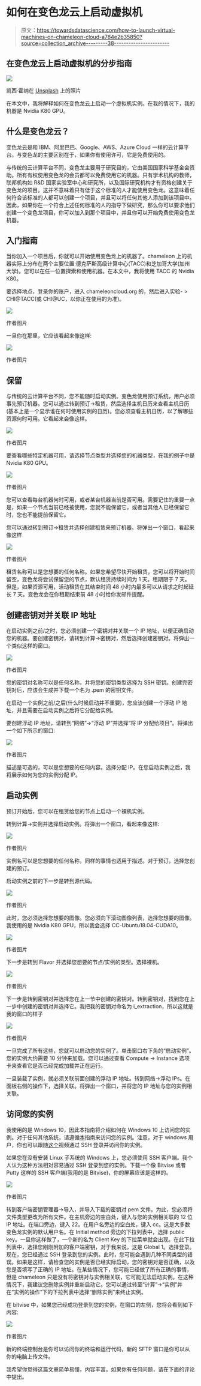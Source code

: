 # 如何在变色龙云上启动虚拟机

> 原文：<https://towardsdatascience.com/how-to-launch-virtual-machines-on-chameleon-cloud-a784e2b35850?source=collection_archive---------38----------------------->

## 在变色龙云上启动虚拟机的分步指南

![](img/9e9612a63f9646d0f83995e9079d18fd.png)

凯西·霍纳在 [Unsplash](https://unsplash.com?utm_source=medium&utm_medium=referral) 上的照片

在本文中，我将解释如何在变色龙云上启动一个虚拟机实例。在我的情况下，我的机器是 Nvidia K80 GPU。

## 什么是变色龙云？

变色龙云是和 IBM、阿里巴巴、Google、AWS、Azure Cloud 一样的云计算平台。与变色龙的主要区别在于，如果你有使用许可，它是免费使用的。

与传统的云计算平台不同，变色龙主要用于研究目的，它由美国国家科学基金会资助。所有有权使用变色龙的会员都可以免费使用它的机器。只有学术机构的教师，联邦机构如 R&D 国家实验室中心和研究所，以及国际研究机构才有资格创建关于变色龙的项目。这并不意味着只有低于这个标准的人才能使用变色龙。这意味着任何符合该标准的人都可以创建一个项目，并且可以将任何其他人添加到该项目中。因此，如果你在一个符合上述任何标准的人的指导下做研究，那么你可以要求他们创建一个变色龙项目，你可以加入到那个项目中，并且你可以开始免费使用变色龙机器。

## 入门指南

当你加入一个项目后，你就可以开始使用变色龙上的机器了。chameleon 上的机器实际上分布在两个主要位置:德克萨斯高级计算中心(TACC)和芝加哥大学(加州大学)。您可以在任一位置探索和使用机器。在本文中，我将使用 TACC 的 Nvidia K80。

要选择地点，登录你的账户，进入 chameleoncloud.org 的，然后进入实验- > CHI@TACC(或 CHI@UC，以你正在使用的为准)。

![](img/a6f1542e8ef781339461c0d52c6bdfda.png)

作者图片

一旦你在那里，它应该看起来像这样:

![](img/cc3cdfd44c23b8fd2f434e906bfb618a.png)

作者图片

## 保留

与传统的云计算平台不同，您不能随时启动实例。变色龙使用预订系统，用户必须事先预订机器。您可以通过转到预订->租赁，然后选择主机日历来查看主机日历(基本上是一个显示谁在何时使用实例的日历)。您必须查看主机日历，以了解哪些资源何时可用。它看起来会像这样。

![](img/10c4fde41ff737805d26b65d9e24103c.png)

作者图片

要查看哪些特定机器可用，请选择节点类型并选择您的机器类型，在我的例子中是 Nvidia K80 GPU。

![](img/b294bb77783e9040e639e24f19a6a342.png)

作者图片

您可以查看每台机器何时可用，或者某台机器当前是否可用。需要记住的重要一点是，如果一个节点当前已经被使用，您就不能保留它，或者当其他人已经保留它时，您也不能提前保留它。

您可以通过转到预订->租赁并选择创建租赁来预订机器。将弹出一个窗口，看起来像这样

![](img/9146604ad1c75df0d15d480b70697071.png)

作者图片

租赁名称可以是您想要的任何名称。如果您希望尽快开始租赁，您可以将开始时间留空，变色龙将尝试保留您的节点，默认租赁持续时间为 1 天。租期限于 7 天。但是，如果资源可用，活动租赁在其结束时间 48 小时内最多可以从请求之时起延长 7 天。变色龙会在你租期结束前 48 小时给你发邮件提醒。

## 创建密钥对并关联 IP 地址

在启动实例之前/之时，您必须创建一个密钥对并关联一个 IP 地址，以便正确启动您的机器。要创建密钥对，请转到计算->密钥对，然后选择创建密钥对。将弹出一个类似这样的窗口。

![](img/19989bbda56e5f702f18f47fa7ba8761.png)

作者图片

您的密钥对名称可以是任何名称，并将您的密钥类型选择为 SSH 密钥。创建完密钥对后，应该会生成并下载一个名为 <key pair="" name="">.pem 的密钥文件。</key>

在启动一个实例之前/之后(什么时候启动并不重要)，您应该创建一个浮动 IP 地址，并且需要在启动实例之后将它分配给实例。

要创建浮动 IP 地址，请转到“网络”->“浮动 IP”并选择“将 IP 分配给项目”。将弹出一个如下所示的窗口:

![](img/2435548c9e14a45603cef69e46a4e1f7.png)

作者图片

描述是可选的，可以是您想要的任何内容。选择分配 IP。在您启动实例之后，我将展示如何为您的实例分配 IP。

## 启动实例

预订开始后，您可以在租赁给您的节点上启动一个裸机实例。

转到计算->实例并选择启动实例。将弹出一个窗口，看起来像这样:

![](img/075caf1e5fa329719a6331ab5780781d.png)

作者图片

实例名可以是您想要的任何名称，同样的事情也适用于描述。对于预订，选择您创建的预订。

启动实例之前的下一步是转到源代码。

![](img/fc1644df3c7c79af0d72b570fe6d66cf.png)

作者图片

此时，您必须选择您想要的图像。您必须向下滚动图像列表，选择您想要的图像。我使用的是 Nvidia K80 GPU，所以我会选择 CC-Ubuntu18.04-CUDA10。

![](img/b7add90b15fa129c48f7a2ed5468efb9.png)

作者图片

下一步是转到 Flavor 并选择您想要的节点/实例的类型。选择裸机。

![](img/a1bb7fcb8128e844286d6eb5872bf240.png)

作者图片

下一步是转到密钥对并选择您在上一节中创建的密钥对。转到密钥对，找到您在上一步中创建的密钥对并选择它。我把我的密钥对命名为 i_extraction，所以这就是我的窗口的样子

![](img/466b8c03d7e3f7808d71ab7814df3a08.png)

作者图片

一旦完成了所有这些，您就可以启动您的实例了。单击窗口右下角的“启动实例”。您的实例大约需要 10 分钟来加载。您可以通过查看 Compute -> Instance 选项卡来查看它是否已经完成加载并正在运行。

一旦装载了实例，就必须关联前面创建的浮动 IP 地址。转到网络->浮动 IPs。在面板右侧的操作下，选择关联。将弹出一个窗口，并将您的 IP 地址与您的实例相关联。

## 访问您的实例

我使用的是 Windows 10，因此本指南将介绍如何在 Windows 10 上访问您的实例。对于任何其他系统，请遵循[本](https://chameleoncloud.readthedocs.io/en/latest/getting-started/index.html#accessing-your-instance)指南来访问您的实例。注意，对于 windows 用户，你也可以跟随[这个](https://www.youtube.com/watch?v=MDK5D2ptJiQ)视频通过 SSH 登录并访问你的实例。

如果您在没有安装 Linux 子系统的 Windows 上，您必须使用 SSH 客户端。我个人认为这种方法相对容易通过 SSH 登录到您的实例。下载一个像 Bitvise 或者 Putty 这样的 SSH 客户端(我用的是 Bitvise)，你的屏幕应该是这样的。

![](img/74e376028e3581347f644481d023c11f.png)

作者图片

转到客户端密钥管理器->导入，并导入下载的密钥对 pem 文件。为此，您必须将文件类型更改为所有文件。在主机旁边的空白处，键入与您的实例相关联的 12 位 IP 地址。在端口旁边，键入 22。在用户名旁边的空白处，键入 cc。这是大多数变色龙实例的默认用户名。在 Initial method 旁边的下拉列表中，选择 public key。一旦你这样做了，一个新的名为 Client Key 的下拉菜单就会出现。在此下拉列表中，选择您刚刚附加的客户端密钥，对于我来说，这是 Global 1。选择登录。现在，您已经通过 SSH 登录到您的实例。此时，您可能会遇到几种不同类型的错误。如果是这样，请检查您的实例是否已经实际启动，您的密钥对是否正确，以及您是否填写了正确的 IP 地址。在某些情况下，您可能已经做了所有正确的事情，但是 chameleon 只是没有将密钥对与实例相关联，它可能无法启动实例。在这种情况下，我建议您删除实例并重新启动它。您可以通过转至“计算”->“实例”并在“实例的操作”下的下拉列表中选择“删除实例”来终止实例。

在 bitvise 中，如果您已经成功登录到您的实例，在窗口的左侧，您将会看到如下内容:

![](img/35a9ca5615f9de78094ac7b777d941e1.png)

作者图片

新的终端控制台是你可以访问你的终端和运行代码，新的 SFTP 窗口是你可以从你的电脑上传文件。

我希望你觉得这篇文章简单易懂，内容丰富。如果你有任何问题，请在下面的评论中提出。